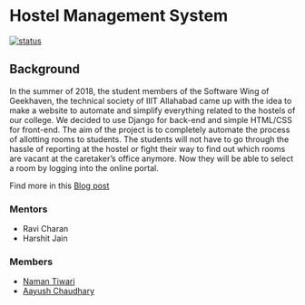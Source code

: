 # Hostel Management System
[![status](https://img.shields.io/badge/Project%20Status-complete-green.svg?style=flat-square)](#)

## Background
In the summer of 2018, the student members of the Software Wing of Geekhaven, the technical society of IIIT Allahabad came up with the idea to make a website to automate and simplify everything related to the hostels of our college. We decided to use Django for back-end and simple HTML/CSS for front-end. The aim of the project is to completely automate the process of allotting rooms to students. The students will not have to go through the hassle of reporting at the hostel or fight their way to find out which rooms are vacant at the caretaker’s office anymore. Now they will be able to select a room by logging into the online portal.

Find more in this [Blog post](https://medium.com/nybles/building-a-hostel-managing-system-with-django-d2dc85d9dec2)

### Mentors
 - Ravi Charan
 -  Harshit Jain
### Members 
 - [Naman Tiwari](https://github.com/namantw)
 - [Aayush Chaudhary](https://github.com/maverick0004)
